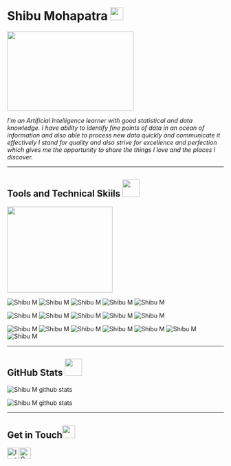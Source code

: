 # Shibu Mohapatra <img src="https://github.com/TheDudeThatCode/TheDudeThatCode/blob/master/Assets/Hi.gif" height="30px">

<img src="https://user-images.githubusercontent.com/69073543/89121725-07178980-d4df-11ea-9fb5-597f3725e5c3.png" width="294" height="185">

*I’m an Artificial Intelligence learner with good statistical and data knowledge. 
I have ability to identify fine points of data in an ocean of information and also able to process new data quickly and communicate it effectively
I stand for quality and also strive for excellence and perfection which gives me the opportunity to share the things I love and the places I discover.*
<hr>

## Tools and Technical Skiils <img src="https://user-images.githubusercontent.com/44550746/117297913-605c8100-ae94-11eb-930c-7826a7360c00.gif" height="40px">

<img src="https://user-images.githubusercontent.com/69073543/89121983-421abc80-d4e1-11ea-95f5-04d9589e0c24.png" width="245" height="200">

![Shibu M](https://img.shields.io/badge/Code-Python-informational?style=flat&logo=Python&logoColor=white&color=informational) 
![Shibu M](https://img.shields.io/badge/Tools-Numpy-informational?style=flat&logo=Numpy&logoColor=white&color=informational)
![Shibu M](https://img.shields.io/badge/Tools-Pandas-informational?style=flat&logo=pandas&logoColor=white&color=informational)
![Shibu M](https://img.shields.io/badge/Skill-ML_Algorithms-informational?style=flat&logo=TensorFlow&logoColor=white&color=informational)
![Shibu M](https://img.shields.io/badge/Skill-Microsoft_Azure-informational?style=flat&logo=MicrosoftAzure&logoColor=white&color=informational)

![Shibu M](https://img.shields.io/badge/Skill-Data_Visualization-informational?style=flat&logo=GoogleColab&logoColor=white&color=informational)
![Shibu M](https://img.shields.io/badge/Skill-Data_Cleaning-informational?style=flat&logo=Keras&logoColor=white&color=informational)
![Shibu M](https://img.shields.io/badge/Code-SQL-informational?style=flat&logo=oracle&logoColor=white&color=informational)
![Shibu M](https://img.shields.io/badge/Skill-Data_Manipulation-informational?style=flat&logo=TensorFlow&logoColor=white&color=informational)
![Shibu M](https://img.shields.io/badge/Skill-Deep_Learning-informational?style=flat&logo=TensorFlow&logoColor=white&color=informational)

![Shibu M](https://img.shields.io/badge/Skill-Statistics-informational?style=flat&logo=Numpy&logoColor=white&color=informational)
![Shibu M](https://img.shields.io/badge/OS-Windows-informational?style=flat&logo=Windows&logoColor=white&color=informational)
![Shibu M](https://img.shields.io/badge/OS-MacOS-informational?style=flat&logo=macOS&logoColor=white&color=informational)
![Shibu M](https://img.shields.io/badge/Software-VS_Code-informational?style=flat&logo=VisualStudioCode&logoColor=white&color=informational)
![Shibu M](https://img.shields.io/badge/Code-HTML-informational?style=flat&logo=HTML5&logoColor=white&color=informational)
![Shibu M](https://img.shields.io/badge/Code-CSS-informational?style=flat&logo=CSS3&logoColor=white&color=informational)
![Shibu M](https://img.shields.io/badge/Code-JavaScript-informational?style=flat&logo=JavaScript&logoColor=white&color=informational)
<hr>

## GitHub Stats <img src="https://www.launchpads.com.au/assets/css/icons/animated/line-chart/animat-linechart-color.gif" height="40px">

![Shibu M github stats](https://github-readme-stats.vercel.app/api?username=MohapatraShibu&theme=default&show_icons=true)

![Shibu M github stats](https://github-readme-stats.vercel.app/api/top-langs/?username=MohapatraShibu&layout=compact&theme=default)
<hr>

## Get in Touch<img src="https://github.com/TheDudeThatCode/TheDudeThatCode/blob/master/Assets/Handshake.gif" height="30px">
 <a href="https://www.instagram.com/m.shibu.29/">
    <img align="left" alt="Instagram" width="26px" src="https://github.com/TheDudeThatCode/TheDudeThatCode/blob/master/Assets/Instagram.svg" />
  </a>
 <a href="mailto:mohapatrashibu@gmail.com">
    <img align="left" alt="Gmail" width="26px" src="https://github.com/TheDudeThatCode/TheDudeThatCode/blob/master/Assets/Gmail.svg" />
  </a>
